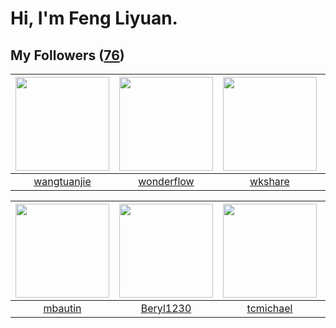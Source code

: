 # Hi, I'm Feng Liyuan.

## My Followers ([76](https://github.com/SunRunAway?tab=followers))

| <img src="https://avatars1.githubusercontent.com/u/4090971?v=4" width="150" height="150" /> | <img src="https://avatars0.githubusercontent.com/u/2173670?v=4" width="150" height="150" /> | <img src="https://avatars2.githubusercontent.com/u/2918384?v=4" width="150" height="150" /> | <img src="https://avatars0.githubusercontent.com/u/42286315?v=4" width="150" height="150" /> |
| :-----------------------------------------------------------------------------------------: | :-----------------------------------------------------------------------------------------: | :-----------------------------------------------------------------------------------------: | :------------------------------------------------------------------------------------------: |
|                        [wangtuanjie](https://github.com/wangtuanjie)                        |                         [wonderflow](https://github.com/wonderflow)                         |                            [wkshare](https://github.com/wkshare)                            |                          [wxning1107](https://github.com/wxning1107)                         |

| <img src="https://avatars0.githubusercontent.com/u/552936?v=4" width="150" height="150" /> | <img src="https://avatars2.githubusercontent.com/u/23115833?v=4" width="150" height="150" /> | <img src="https://avatars3.githubusercontent.com/u/1506474?v=4" width="150" height="150" /> | <img src="https://avatars3.githubusercontent.com/u/50138288?v=4" width="150" height="150" /> |
| :----------------------------------------------------------------------------------------: | :------------------------------------------------------------------------------------------: | :-----------------------------------------------------------------------------------------: | :------------------------------------------------------------------------------------------: |
|                            [mbautin](https://github.com/mbautin)                           |                           [Beryl1230](https://github.com/Beryl1230)                          |                          [tcmichael](https://github.com/tcmichael)                          |                        [xuhuifang996](https://github.com/xuhuifang996)                       |
